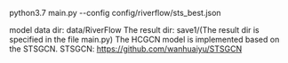 python3.7 main.py --config config/riverflow/sts_best.json

model data dir: data/RiverFlow
The result dir: save1/(The result dir is specified in the file main.py)
The HCGCN model is implemented based on the STSGCN.
STSGCN: https://github.com/wanhuaiyu/STSGCN

